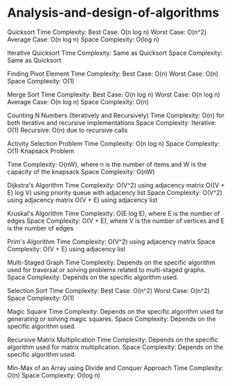 # Analysis-and-design-of-algorithms

Quicksort
Time Complexity: Best Case: O(n log n) Worst Case: O(n^2) Average Case: O(n log n) Space Complexity: O(log n)

Iterative Quicksort
Time Complexity: Same as Quicksort Space Complexity: Same as Quicksort

Finding Pivot Element
Time Complexity: Best Case: O(n) Worst Case: O(n) Space Complexity: O(1)

Merge Sort
Time Complexity: Best Case: O(n log n) Worst Case: O(n log n) Average Case: O(n log n) Space Complexity: O(n)

Counting N Numbers (Iteratively and Recursively)
Time Complexity: O(n) for both iterative and recursive implementations Space Complexity: Iterative: O(1) Recursive: O(n) due to recursive calls

Activity Selection Problem
Time Complexity: O(n log n) Space Complexity: O(1) Knapsack Problem

Time Complexity: O(nW), where n is the number of items and W is the capacity of the knapsack Space Complexity: O(nW)

Dijkstra's Algorithm
Time Complexity: O(V^2) using adjacency matrix O((V + E) log V) using priority queue with adjacency list Space Complexity: O(V^2) using adjacency matrix O(V + E) using adjacency list

Kruskal's Algorithm
Time Complexity: O(E log E), where E is the number of edges Space Complexity: O(V + E), where V is the number of vertices and E is the number of edges

Prim's Algorithm
Time Complexity: O(V^2) using adjacency matrix Space Complexity: O(V + E) using adjacency list

Multi-Staged Graph
Time Complexity: Depends on the specific algorithm used for traversal or solving problems related to multi-staged graphs. Space Complexity: Depends on the specific algorithm used.

Selection Sort
Time Complexity: Best Case: O(n^2) Worst Case: O(n^2) Space Complexity: O(1)

Magic Square
Time Complexity: Depends on the specific algorithm used for generating or solving magic squares. Space Complexity: Depends on the specific algorithm used.

Recursive Matrix Multiplication
Time Complexity: Depends on the specific algorithm used for matrix multiplication. Space Complexity: Depends on the specific algorithm used.

Min-Max of an Array using Divide and Conquer Approach
Time Complexity: O(n) Space Complexity: O(log n)
